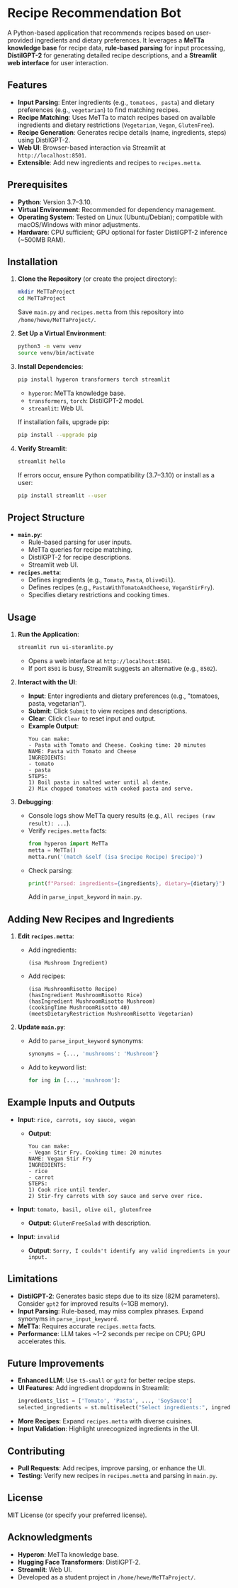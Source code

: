# Recipe Recommendation Bot

A Python-based application that recommends recipes based on user-provided ingredients and dietary preferences. It leverages a **MeTTa knowledge base** for recipe data, **rule-based parsing** for input processing, **DistilGPT-2** for generating detailed recipe descriptions, and a **Streamlit web interface** for user interaction.

## Features

- **Input Parsing**: Enter ingredients (e.g., `tomatoes, pasta`) and dietary preferences (e.g., `vegetarian`) to find matching recipes.
- **Recipe Matching**: Uses MeTTa to match recipes based on available ingredients and dietary restrictions (`Vegetarian`, `Vegan`, `GlutenFree`).
- **Recipe Generation**: Generates recipe details (name, ingredients, steps) using DistilGPT-2.
- **Web UI**: Browser-based interaction via Streamlit at `http://localhost:8501`.
- **Extensible**: Add new ingredients and recipes to `recipes.metta`.

## Prerequisites

- **Python**: Version 3.7–3.10.
- **Virtual Environment**: Recommended for dependency management.
- **Operating System**: Tested on Linux (Ubuntu/Debian); compatible with macOS/Windows with minor adjustments.
- **Hardware**: CPU sufficient; GPU optional for faster DistilGPT-2 inference (~500MB RAM).

## Installation

1. **Clone the Repository** (or create the project directory):
   ```bash
   mkdir MeTTaProject
   cd MeTTaProject
   ```
   Save `main.py` and `recipes.metta` from this repository into `/home/hewe/MeTTaProject/`.

2. **Set Up a Virtual Environment**:
   ```bash
   python3 -m venv venv
   source venv/bin/activate
   ```

3. **Install Dependencies**:
   ```bash
   pip install hyperon transformers torch streamlit
   ```
   - `hyperon`: MeTTa knowledge base.
   - `transformers`, `torch`: DistilGPT-2 model.
   - `streamlit`: Web UI.

   If installation fails, upgrade pip:
   ```bash
   pip install --upgrade pip
   ```

4. **Verify Streamlit**:
   ```bash
   streamlit hello
   ```
   If errors occur, ensure Python compatibility (3.7–3.10) or install as a user:
   ```bash
   pip install streamlit --user
   ```

## Project Structure

- **`main.py`**:
  - Rule-based parsing for user inputs.
  - MeTTa queries for recipe matching.
  - DistilGPT-2 for recipe descriptions.
  - Streamlit web UI.
- **`recipes.metta`**:
  - Defines ingredients (e.g., `Tomato`, `Pasta`, `OliveOil`).
  - Defines recipes (e.g., `PastaWithTomatoAndCheese`, `VeganStirFry`).
  - Specifies dietary restrictions and cooking times.

## Usage

1. **Run the Application**:
   ```bash
   streamlit run ui-steramlite.py
   ```
   - Opens a web interface at `http://localhost:8501`.
   - If port `8501` is busy, Streamlit suggests an alternative (e.g., `8502`).

2. **Interact with the UI**:
   - **Input**: Enter ingredients and dietary preferences (e.g., "tomatoes, pasta, vegetarian").
   - **Submit**: Click `Submit` to view recipes and descriptions.
   - **Clear**: Click `Clear` to reset input and output.
   - **Example Output**:
     ```
     You can make:
     - Pasta with Tomato and Cheese. Cooking time: 20 minutes
     NAME: Pasta with Tomato and Cheese
     INGREDIENTS:
     - tomato
     - pasta
     STEPS:
     1) Boil pasta in salted water until al dente.
     2) Mix chopped tomatoes with cooked pasta and serve.
     ```

3. **Debugging**:
   - Console logs show MeTTa query results (e.g., `All recipes (raw result): ...`).
   - Verify `recipes.metta` facts:
     ```python
     from hyperon import MeTTa
     metta = MeTTa()
     metta.run('(match &self (isa $recipe Recipe) $recipe)')
     ```
   - Check parsing:
     ```python
     print(f"Parsed: ingredients={ingredients}, dietary={dietary}")
     ```
     Add in `parse_input_keyword` in `main.py`.

## Adding New Recipes and Ingredients

1. **Edit `recipes.metta`**:
   - Add ingredients:
     ```metta
     (isa Mushroom Ingredient)
     ```
   - Add recipes:
     ```metta
     (isa MushroomRisotto Recipe)
     (hasIngredient MushroomRisotto Rice)
     (hasIngredient MushroomRisotto Mushroom)
     (cookingTime MushroomRisotto 40)
     (meetsDietaryRestriction MushroomRisotto Vegetarian)
     ```

2. **Update `main.py`**:
   - Add to `parse_input_keyword` synonyms:
     ```python
     synonyms = {..., 'mushrooms': 'Mushroom'}
     ```
   - Add to keyword list:
     ```python
     for ing in [..., 'mushroom']:
     ```

## Example Inputs and Outputs

- **Input**: `rice, carrots, soy sauce, vegan`
  - **Output**:
    ```
    You can make:
    - Vegan Stir Fry. Cooking time: 20 minutes
    NAME: Vegan Stir Fry
    INGREDIENTS:
    - rice
    - carrot
    STEPS:
    1) Cook rice until tender.
    2) Stir-fry carrots with soy sauce and serve over rice.
    ```

- **Input**: `tomato, basil, olive oil, glutenfree`
  - **Output**: `GlutenFreeSalad` with description.

- **Input**: `invalid`
  - **Output**: `Sorry, I couldn't identify any valid ingredients in your input.`

## Limitations

- **DistilGPT-2**: Generates basic steps due to its size (82M parameters). Consider `gpt2` for improved results (~1GB memory).
- **Input Parsing**: Rule-based, may miss complex phrases. Expand synonyms in `parse_input_keyword`.
- **MeTTa**: Requires accurate `recipes.metta` facts.
- **Performance**: LLM takes ~1–2 seconds per recipe on CPU; GPU accelerates this.

## Future Improvements

- **Enhanced LLM**: Use `t5-small` or `gpt2` for better recipe steps.
- **UI Features**: Add ingredient dropdowns in Streamlit:
  ```python
  ingredients_list = ['Tomato', 'Pasta', ..., 'SoySauce']
  selected_ingredients = st.multiselect("Select ingredients:", ingredients_list)
  ```
- **More Recipes**: Expand `recipes.metta` with diverse cuisines.
- **Input Validation**: Highlight unrecognized ingredients in the UI.

## Contributing

- **Pull Requests**: Add recipes, improve parsing, or enhance the UI.
- **Testing**: Verify new recipes in `recipes.metta` and parsing in `main.py`.

## License

MIT License (or specify your preferred license).

## Acknowledgments

- **Hyperon**: MeTTa knowledge base.
- **Hugging Face Transformers**: DistilGPT-2.
- **Streamlit**: Web UI.
- Developed as a student project in `/home/hewe/MeTTaProject/`.
